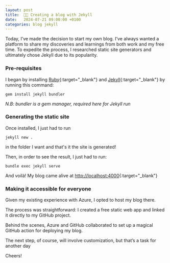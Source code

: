 ```yaml
---
layout: post
title:  👨‍💻 Creating a blog with Jekyll
date:   2024-07-21 09:00:00 +0100
categories: blog jekyll
---
```


Today, I’ve made the decision to start my own blog. I’ve always wanted a platform to share my discoveries and learnings from both work and my free time. To expedite the process, I researched static site generators and ultimately chose Jekyll due to its popularity.

### Pre-requisites

I began by installing [Ruby](https://rubyinstaller.org/){:target="_blank"} and [Jekyll](https://jekyllrb.com){:target="_blank"} by running this command:
```shell
gem install jekyll bundler
```
*N.B: bundler is a gem manager, required here for Jekyll run*

### Generating the static site
Once installed, I just had to run
```shell
jekyll new .
```
in the folder I want and that's it the site is generated!

Then, in order to see the result, I just had to run:
```shell
bundle exec jekyll serve
```
And voilà! My blog came alive at [http://localhost:4000](http://localhost:4000){:target="_blank"}

### Making it accessible for everyone

Given my existing experience with Azure, I opted to host my blog there. 

The process was straightforward: I created a free static web app and linked it directly to my GitHub project. 

Behind the scenes, Azure and GitHub collaborated to set up a magical GitHub action for deploying my blog. 

The next step, of course, will involve customization, but that’s a task for another day

Cheers!
